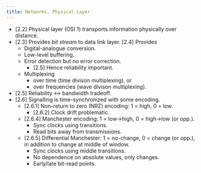 ```yaml
---
title: Networks, Physical Layer
---
```


* [2.2] Physical layer (OSI 1) transports information physically over
  distance.
* [2.3] Provides *bit stream* to data link layer. [2.4] Provides
	* Digital-analogue conversion.
	* Low-level buffering.
	* Error detection but no error correction.
		* [2.5] Hence reliability important.
	* Multiplexing
		* over time (time divison multiplexing), or
		* over frequencies (wave divison multiplexing).
* [2.5] Reliability $\leftrightarrow$ bandwidth tradeoff.
* [2.6] Signalling is time-synchronized with some encoding.
	* [2.6.1] Non-return to zero (NRZ) encoding: 1 = high, 0 = low.
		* [2.6.2] Clock drift problematic.
	* [2.6.4] Manchester encoding: 1 = low→high, 0 = high→low (or opp.).
		* Sync clocks using transitions.
		* Read bits away from transmissions.
	* [2.6.5] Differential Manchester: 1 = no-change, 0 = change (or opp.), in
	  addition to change at middle of window.
		* Sync clocks using middle transitions.
		* No dependence on absolute values, only changes.
		* Early/late bit-read points.
